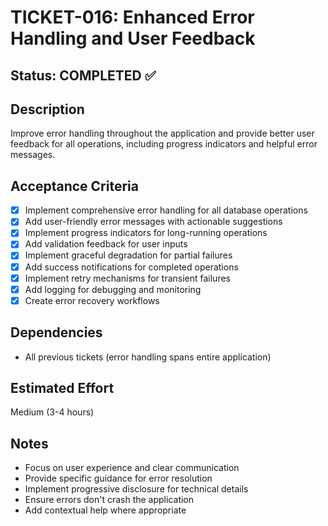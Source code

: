 # TICKET-016: Enhanced Error Handling and User Feedback

## Status: COMPLETED ✅

## Description
Improve error handling throughout the application and provide better user feedback for all operations, including progress indicators and helpful error messages.

## Acceptance Criteria
- [x] Implement comprehensive error handling for all database operations
- [x] Add user-friendly error messages with actionable suggestions
- [x] Implement progress indicators for long-running operations
- [x] Add validation feedback for user inputs
- [x] Implement graceful degradation for partial failures
- [x] Add success notifications for completed operations
- [x] Implement retry mechanisms for transient failures
- [x] Add logging for debugging and monitoring
- [x] Create error recovery workflows

## Dependencies
- All previous tickets (error handling spans entire application)

## Estimated Effort
Medium (3-4 hours)

## Notes
- Focus on user experience and clear communication
- Provide specific guidance for error resolution
- Implement progressive disclosure for technical details
- Ensure errors don't crash the application
- Add contextual help where appropriate